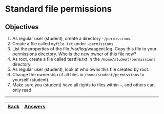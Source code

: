 # Standard file permissions

## Objectives

1. As regular user (student), create a directory `~/permissions`.
2. Create a file called `myfile.txt` under `~permissions`.
3. List the properties of the file /var/log/waagent.log. Copy this file to your permissions directory. Who is the new owner of this file now?
4. As root, create a file called testfile.txt in the `/home/student/permissions` directory.
5. As regular user (student), look at who owns this file created by root.
6. Change the ownership of all files in `/home/student/permissions` to yourself (student).
7. Make sure you (student) have all rights to files within `~`, and others can only read

---
[Back](/README.md)| [Answers](https://github.com/ricmmartins/fasthack-linux-answers/blob/main/challenges/lab-permissions.md) | 
:----- |:-----
